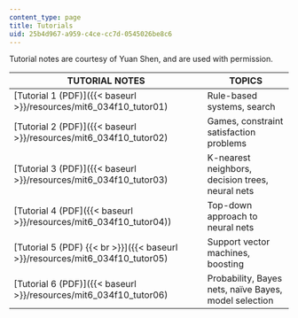 ```yaml
---
content_type: page
title: Tutorials
uid: 25b4d967-a959-c4ce-cc7d-0545026be8c6
---
```


Tutorial notes are courtesy of Yuan Shen, and are used with permission.

| TUTORIAL NOTES | TOPICS |
| --- | --- |
| [Tutorial 1 (PDF)]({{< baseurl >}}/resources/mit6_034f10_tutor01) | Rule-based systems, search |
| [Tutorial 2 (PDF)]({{< baseurl >}}/resources/mit6_034f10_tutor02) | Games, constraint satisfaction problems |
| [Tutorial 3 (PDF)]({{< baseurl >}}/resources/mit6_034f10_tutor03) | K-nearest neighbors, decision trees, neural nets |
| [Tutorial 4 (PDF]({{< baseurl >}}/resources/mit6_034f10_tutor04)) | Top-down approach to neural nets |
| [Tutorial 5 (PDF)  {{< br >}}]({{< baseurl >}}/resources/mit6_034f10_tutor05) | Support vector machines, boosting |
| [Tutorial 6 (PDF)]({{< baseurl >}}/resources/mit6_034f10_tutor06) | Probability, Bayes nets, naïve Bayes, model selection
